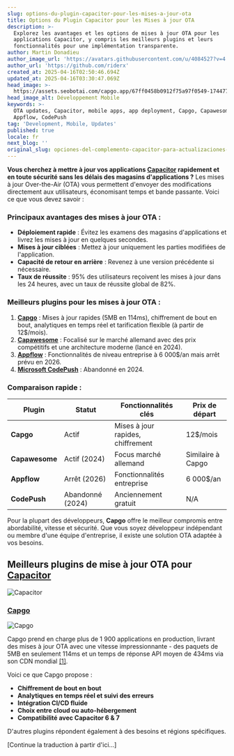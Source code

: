 ```yaml
---
slug: options-du-plugin-capacitor-pour-les-mises-a-jour-ota
title: Options du Plugin Capacitor pour les Mises à jour OTA
description: >-
  Explorez les avantages et les options de mises à jour OTA pour les
  applications Capacitor, y compris les meilleurs plugins et leurs
  fonctionnalités pour une implémentation transparente.
author: Martin Donadieu
author_image_url: 'https://avatars.githubusercontent.com/u/4084527?v=4'
author_url: 'https://github.com/riderx'
created_at: 2025-04-16T02:50:46.694Z
updated_at: 2025-04-16T03:30:47.069Z
head_image: >-
  https://assets.seobotai.com/capgo.app/67ff0458b0912f75a97f0549-1744774247069.jpg
head_image_alt: Développement Mobile
keywords: >-
  OTA updates, Capacitor, mobile apps, app deployment, Capgo, Capawesome,
  Appflow, CodePush
tag: 'Development, Mobile, Updates'
published: true
locale: fr
next_blog: ''
original_slug: opciones-del-complemento-capacitor-para-actualizaciones-ota
---
```

**Vous cherchez à mettre à jour vos applications [Capacitor](https://capacitorjs.com/) rapidement et en toute sécurité sans les délais des magasins d'applications ?** Les mises à jour Over-the-Air (OTA) vous permettent d'envoyer des modifications directement aux utilisateurs, économisant temps et bande passante. Voici ce que vous devez savoir :

### Principaux avantages des mises à jour OTA :

-   **Déploiement rapide** : Évitez les examens des magasins d'applications et livrez les mises à jour en quelques secondes.
-   **Mises à jour ciblées** : Mettez à jour uniquement les parties modifiées de l'application.
-   **Capacité de retour en arrière** : Revenez à une version précédente si nécessaire.
-   **Taux de réussite** : 95% des utilisateurs reçoivent les mises à jour dans les 24 heures, avec un taux de réussite global de 82%.

### Meilleurs plugins pour les mises à jour OTA :

1.  **[Capgo](https://capgo.app/)** : Mises à jour rapides (5MB en 114ms), chiffrement de bout en bout, analytiques en temps réel et tarification flexible (à partir de 12$/mois).
2.  **[Capawesome](https://capawesome.io/plugins/live-update/)** : Focalisé sur le marché allemand avec des prix compétitifs et une architecture moderne (lancé en 2024).
3.  **[Appflow](https://ionic.io/appflow/)** : Fonctionnalités de niveau entreprise à 6 000$/an mais arrêt prévu en 2026.
4.  **[Microsoft CodePush](https://microsoft.github.io/code-push/)** : Abandonné en 2024.

### Comparaison rapide :

| Plugin | Statut | Fonctionnalités clés | Prix de départ |
| --- | --- | --- | --- |
| **Capgo** | Actif | Mises à jour rapides, chiffrement | 12$/mois |
| **Capawesome** | Actif (2024) | Focus marché allemand | Similaire à Capgo |
| **Appflow** | Arrêt (2026) | Fonctionnalités entreprise | 6 000$/an |
| **CodePush** | Abandonné (2024) | Anciennement gratuit | N/A |

Pour la plupart des développeurs, **Capgo** offre le meilleur compromis entre abordabilité, vitesse et sécurité. Que vous soyez développeur indépendant ou membre d'une équipe d'entreprise, il existe une solution OTA adaptée à vos besoins.

## Meilleurs plugins de mise à jour OTA pour [Capacitor](https://capacitorjs.com/)

![Capacitor](https://assets.seobotai.com/capgo.app/67ff0458b0912f75a97f0549/7e137b9b90adb3934b29b03381f213c1.jpg)

### [Capgo](https://capgo.app/)

![Capgo](https://assets.seobotai.com/capgo.app/67ff0458b0912f75a97f0549/bff1fb0606ef072e3c605788ba21e2a7.jpg)

Capgo prend en charge plus de 1 900 applications en production, livrant des mises à jour OTA avec une vitesse impressionnante - des paquets de 5MB en seulement 114ms et un temps de réponse API moyen de 434ms via son CDN mondial [\[1\]](https://capgo.app/).

Voici ce que Capgo propose :

-   **Chiffrement de bout en bout**
-   **Analytiques en temps réel et suivi des erreurs**
-   **Intégration CI/CD fluide**
-   **Choix entre cloud ou auto-hébergement**
-   **Compatibilité avec Capacitor 6 & 7**

D'autres plugins répondent également à des besoins et régions spécifiques.

[Continue la traduction à partir d'ici...]
